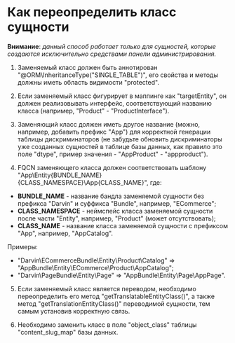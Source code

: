 Как переопределить класс сущности
=================================

**Внимание**: _данный способ работает только для сущностей, которые создаются исключительно средствами панели администрирования._

1. Заменяемый класс должен быть аннотирован "@ORM\InheritanceType("SINGLE_TABLE")", его свойства и методы должны иметь
 область видимости "protected".

2. Если заменяемый класс фигурирует в маппинге как "targetEntity", он должен реализовывать интерфейс, соответствующий названию
 класса (например, "Product" - "ProductInterface").

3. Заменяющий класс должен иметь другое название (можно, например, добавить префикс "App") для корректной генерации
 таблицы дискриминаторов (не забудьте обновить дискриминаторы уже созданных сущностей в таблице базы данных, как правило
 это поле "dtype", пример значения - "AppProduct" - "appproduct").

4. FQCN заменяющего класса должен соответствовать шаблону "App\Entity\{BUNDLE_NAME}\{CLASS_NAMESPACE}\App{CLASS_NAME}", где:

- **BUNDLE_NAME** - название бандла заменяемой сущности без префикса "Darvin" и суффикса "Bundle", например, "ECommerce";
- **CLASS_NAMESPACE** - неймспейс класса заменяемой сущности после части "Entity", например, "Product" (может отсутствовать);
- **CLASS_NAME** - название класса заменяемой сущности с префиксом "App", например, "AppCatalog".

Примеры:

- "Darvin\ECommerceBundle\Entity\Product\Catalog" => "AppBundle\Entity\ECommerce\Product\AppCatalog";
- "Darvin\PageBundle\Entity\Page" => "AppBundle\Entity\Page\AppPage".

5. Если заменяемый класс является переводом, необходимо переопределить его метод "getTranslatableEntityClass()", а также
 метод "getTranslationEntityClass()" переводимой сущности, тем самым установив корректную связь.

6. Необходимо заменить класс в поле "object_class" таблицы "content_slug_map" базы данных.
